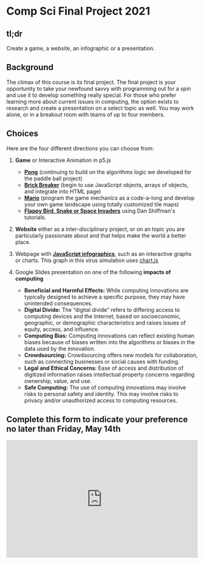 # Comp Sci Final Project 2021

## tl;dr
Create a game, a website, an infographic or a presentation.

## Background
The climax of this course is its final project. The final project is your opportunity to take your newfound savvy with programming out for a spin and use it to develop something really special.
For those who prefer learning more about current issues in computing, the option exists to research and create a presentation on a select topic as well. You may work alone, or in a breakout room with teams of up to four members.

## Choices
Here are the four different directions you can choose from:

1. **Game** or Interactive Animation in p5.js
	- **[Pong](https://intro.cs50nestm.net/pong/)** (continuing to build on the algorithms logic we developed for the paddle ball project)
	- **[Brick Breaker](https://intro.cs50nestm.net/brick_breaker/)** (begin to use JavaScript objects, arrays of objects, and integrate into HTML page)
	- **[Mario](https://intro.cs50nestm.net/mario)** (program the game mechanics as a code-a-long and develop your own game landscape using totally customized tile maps)
	- **[Flappy Bird, Snake or Space Invaders](https://thecodingtrain.com/CodingChallenges/115-snake-game-redux.html)** using Dan Shiffman's tutorials.

2. **Website** either as a inter-disciplinary project, or on an topic you are particularly passionate about and that helps make the world a better place.
3. Webpage with **[JavaScript infographics](https://intro.cs50nestm.net/virus)**, such as an interactive graphs or charts. This graph in this virus simulation uses [chart.js](https://www.chartjs.org/docs/latest/charts/line.html)  
4. Google Slides presentation on one of the following **impacts of computing**
	- **Beneficial and Harmful Effects:** While computing innovations are typically designed to achieve a specific purpose, they may have unintended consequences.
	- **Digital Divide:** The “digital divide” refers to differing access to computing devices and the Internet, based on socioeconomic, geographic, or demographic characteristics and raises issues of equity, access, and influence.
	- **Computing Bias:** Computing innovations can reflect existing human biases because of biases written into the algorithms or biases in the data used by the innovation.
	- **Crowdsourcing:** Crowdsourcing offers new models for collaboration, such as connecting businesses or social causes with funding.
	- **Legal and Ethical Concerns:** Ease of access and distribution of digitized information raises intellectual property concerns regarding ownership, value, and use.
	- **Safe Computing:** The use of computing innovations may involve risks to personal safety and identity. This may involve risks to privacy and/or unauthorized access to computing resources.

## Complete this form to indicate your preference no later than Friday, May 14th

<style type="text/css">
.iframe_container {
	position: relative;
	padding-bottom: 56.25%; 
	padding-top: 25px;
	height: 0;
	margin-bottom: 30px;
	background-color: #bdd4fb;
}

.iframe_container iframe {
	position: absolute;
	top: 0;
	left: 0;
	width: 100%;
	height: 100%;
}
</style>

<div class="iframe_container">
<iframe src="https://docs.google.com/forms/d/e/1FAIpQLScgs-vaZwbhwBov3RABq-FgB9iG31rrhoxS0j03tCIlT7Sn6g/viewform?embedded=true" width="1000" height="1119" frameborder="0" marginheight="0" marginwidth="0">Loading…</iframe>
</div>
